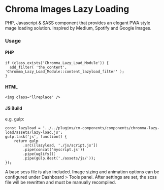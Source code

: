 # Chroma Images Lazy Loading
PHP, Javascript & SASS component that provides an elegant PWA style mage loading solution. Inspired by Medium, Spotify and Google Images.

### Usage
#### PHP
```
if (class_exists('Chromma_Lazy_Load_Module')) {
  add_filter( 'the_content', 'Chromma_Lazy_Load_Module::content_lazyload_filter' );
}
```
#### HTML
 ```
 <img class="llreplace" />
 ```

#### JS Build
 e.g. gulp:
```
const lazyload = '../../plugins/cm-components/components/chromma-lazy-load/assets/lazy-load.js';
gulp.task('js', function() {
    return gulp
        .src([lazyload, './js/script.js'])
        .pipe(concat('myscript.js'))
        .pipe(uglify())
        .pipe(gulp.dest('./assets/js/'));
});
```

A base scss file is also included. Image sizing and animation options can be configured under Dashboard > Tools panel. After settings are set, the scss file will be rewritten and must be manually recompiled.
